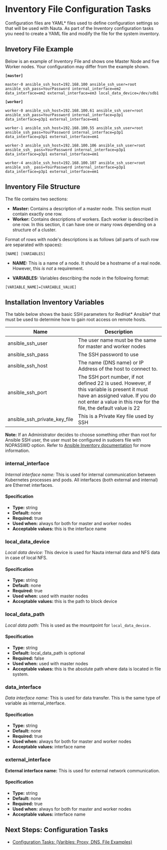 # Inventory File Configuration Tasks

Configuration files are YAML* files used to define configuration settings so that will be used with Nauta. As part of the Inventory configuration tasks you need to create a YAML file and modify the file for the system inventory.

## Invetory File Example
Below is an example of Inventory File and shows one Master Node and five Worker nodes. Your configuration may differ from the example shown. 

**`[master]`** 

`master-0 ansible_ssh_host=192.168.100 ansible_ssh_user=root ansible_ssh_pass=YourPassword internal_interface=em2 data_interface=em2 external_interface=em3 local_data_device=/dev/sdb1`

**`[worker]`** 

`worker-0 ansible_ssh_host=192.168.100.61 ansible_ssh_user=root ansible_ssh_pass=YourPassword internal_interface=p3p1 data_interface=p3p1 external_interface=em1` 

`worker-1 ansible_ssh_host=192.168.100.55 ansible_ssh_user=root ansible_ssh_pass=YourPassword internal_interface=p3p1 data_interface=p3p1 external_interface=em1` 

`worker-3 ansible_ssh_host=192.168.100.106 ansible_ssh_user=root ansible_ssh_ pass=YourPassword internal_interface=p3p1 data_interface=p3p1 external_interface=em1` 

`worker-4 ansible_ssh_host=192.168.100.107 ansible_ssh_user=root ansible_ssh_ pass=YourPassword internal_interface=p3p1 data_interface=p3p1 external_interface=em1` 


## Inventory File Structure

The file contains two sections:
* **Master:** Contains a description of a master node. This section must contain exactly one row.
* **Worker:** Contains descriptions of workers. Each worker is described in one row. In this section, it can have one or many rows depending on a structure of a cluster.

Format of rows with node's descriptions is as follows (all parts of such row are separated with spaces):

`[NAME] [VARIABLES]`

* **NAME:** This is a name of a node. It should be a hostname of a real node. However, this _is not_ a requirement.

* **VARIABLES:** Variables describing the node in the following format: 

`[VARIABLE_NAME]=[VARIABLE_VALUE]`



## Installation Inventory Variables

The table below shows the basic SSH parameters for RedHat* Ansible* that must be used to determine how to gain root access on remote hosts.


Name | Description 
--- | ---  
ansible_ssh_user | The user name must be the same for master and worker nodes
ansible_ssh_pass | The SSH password to use
ansible_ssh_host | The name (DNS name) or IP Address of the host to connect to. 
ansible_ssh_port | The SSH port number, if not defined 22 is used. However, if this variable is present it must have an assigned value. If you do not enter a value in this row for the file, the default value is 22
ansible_ssh_private_key_file | This is a Private Key file used by SSH

**Note:** If an Administrator decides to choose something other than root for Ansible SSH user, the user must be configured in sudoers file with NOPASSWD option. Refer to [Ansible Inventory documentation](https://docs.ansible.com/ansible/latest/user_guide/intro_inventory.html) for more information. 

### internal_interface
_Internal interface name:_ This is used for internal communication between Kubernetes processes and pods. All interfaces (both external and internal) are Ethernet interfaces.

#### Specification
* **Type:** string
* **Default:** none
* **Required:** true
* **Used when:** always for both for master and worker nodes
* **Acceptable values:** this is the interface name

### local_data_device
_Local data device:_ This device is used for Nauta internal data and NFS data in case of local NFS.

#### Specification
* **Type:** string
* **Default:** none
* **Required:** true
* **Used when:** used with master nodes 
* **Acceptable values:**  this is the path to block device

### local_data_path
_Local data path:_ This is used as the mountpoint for `local_data_device.`

#### Specification
* **Type:** string
* **Default:** local_data_path is optional 
* **Required:** false
* **Used when:** used with master nodes
* **Acceptable values:** this is the absolute path where data is located in file system.

### data_interface
_Data interface name:_ This is used for data transfer.  This is the same type of variable as internal_interface.

#### Specification
* **Type:** string
* **Default:** none
* **Required:** true
* **Used when:** always for both for master and worker nodes
* **Acceptable values:** interface name

### external_interface
**External interface name:** This is used for external network communication.

#### Specification
* **Type:** string
* **Default:** none
* **Required:** true
* **Used when:** always for both for master and worker nodes
* **Acceptable values:** interface name

## Next Steps: Configuration Tasks

* [Configuration Tasks: (Varibles: Proxy, DNS, File Examples)](../Configuration_Tasks_Variables/CTV.md)
